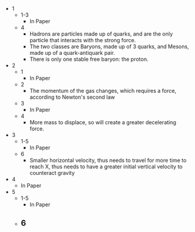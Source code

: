 - 1
	- 1-3
		- In Paper
	- 4
		- Hadrons are particles made up of quarks, and are the only particle that interacts with the strong force.
		- The two classes are Baryons, made up of 3 quarks, and Mesons, made up of a quark-antiquark pair.
		- There is only one stable free baryon: the proton.
- 2
	- 1
		- In Paper
	- 2
		- The momentum of the gas changes, which requires a force, according to Newton's second law
	- 3
		- In Paper
	- 4
		- More mass to displace, so will create a greater decelerating force.
- 3
	- 1-5
		- In Paper
	- 6
		- Smaller horizontal velocity, thus needs to travel for more time to reach X, thus needs to have a greater initial vertical velocity to counteract gravity
- 4
	- In Paper
- 5
	- 1-5
		- In Paper
	- 6
		- 